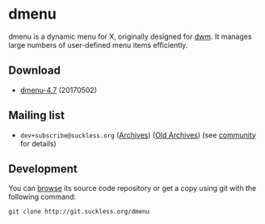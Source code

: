 dmenu
=====

dmenu is a dynamic menu for X, originally designed for
[dwm](http://dwm.suckless.org/). It manages large numbers of user-defined menu
items efficiently.


Download
--------

* [dmenu-4.7](http://dl.suckless.org/tools/dmenu-4.7.tar.gz) (20170502)


Mailing list
------------

* `dev+subscribe@suckless.org` ([Archives](http://lists.suckless.org/dev/)) 
([Old Archives](http://lists.suckless.org/dwm/)) (see [community](http://suckless.org/community/) for details)


Development
-----------
You can [browse](http://git.suckless.org/dmenu) its source code repository or get a copy using git with the following command:

	git clone http://git.suckless.org/dmenu
